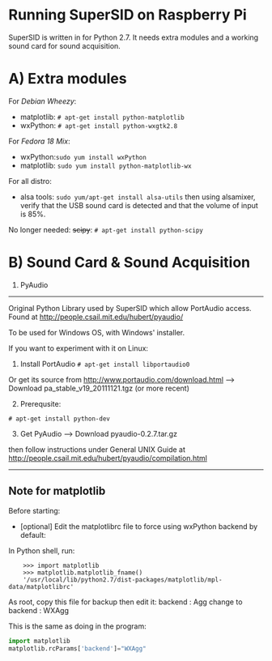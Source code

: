 Running SuperSID on Raspberry Pi
=================================

SuperSID is written in for Python 2.7. It needs extra modules and a working sound card for sound acquisition.

A) Extra modules
================

For *Debian Wheezy*:

 * matplotlib: ````# apt-get install python-matplotlib````
 * wxPython: ````# apt-get install python-wxgtk2.8````

For *Fedora 18 Mix*:
 * wxPython:````sudo yum install wxPython````
 * matplotlib: ````sudo yum install python-matplotlib-wx````


For all distro:
 * alsa tools:	````sudo yum/apt-get install alsa-utils````
then using alsamixer, verify that the USB sound card is detected and that the volume of input is 85%.


No longer needed:
~~scipy~~: ````# apt-get install python-scipy````

B) Sound Card & Sound Acquisition
=================================

1) PyAudio
----------

Original Python Library used by SuperSID which allow PortAudio access.  
Found at http://people.csail.mit.edu/hubert/pyaudio/

To be used for Windows OS, with Windows' installer.

If you want to experiment with it on Linux:

 1) Install PortAudio  ````# apt-get install libportaudio0````

Or get its source from http://www.portaudio.com/download.html
 --> Download pa_stable_v19_20111121.tgz (or more recent)
 
 2) Prerequsite:

````# apt-get install python-dev````
 
 3) Get PyAudio
 --> Download pyaudio-0.2.7.tar.gz

then follow instructions under General UNIX Guide at 
http://people.csail.mit.edu/hubert/pyaudio/compilation.html


------

Note for matplotlib
-------------------

Before starting:
- [optional] Edit the matplotlibrc file to force using wxPython backend by default:

In Python shell, run:
````
    >>> import matplotlib
    >>> matplotlib.matplotlib_fname()
    '/usr/local/lib/python2.7/dist-packages/matplotlib/mpl-data/matplotlibrc'
````

As root, copy this file for backup then edit it:
    backend      : Agg
change to
    backend      : WXAgg


This is the same as doing in the program:

````python
import matplotlib
matplotlib.rcParams['backend']="WXAgg"
````
